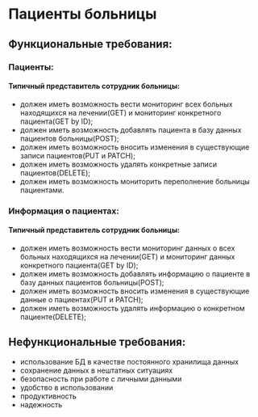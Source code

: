 # Пациенты больницы
## Функциональные требования:
### Пациенты:
#### Типичный представитель сотрудник больницы:
* должен иметь возможность вести мониторинг всех больных находящихся на лечении(GET) и мониторинг 
конкретного пациента(GET by ID);
* должен иметь возможность добавлять пациента в базу данных пациентов больницы(POST);
* должен иметь возможность вносить изменения в существующие записи пациентов(PUT и PATCH);
* должен иметь возможность удалять конкретные записи пациентов(DELETE);
* должен иметь возможность мониторить переполнение больницы пациентами.

### Информация о пациентах:
#### Типичный представитель сотрудник больницы:
* должен иметь возможность вести мониторинг данных о всех больных находящихся на лечении(GET) и мониторинг данных конкретного пациента(GET by ID);
* должен иметь возможность добавлять информацию о пациенте в базу данных пациентов больницы(POST);
* должен иметь возможность вносить изменения в существующие данные о пациентах(PUT и PATCH);
* должен иметь возможность удалять информацию о конкретном пациенте(DELETE);


## Нефункциональные требования:
* использование БД в качестве постоянного хранилища данных
* сохранение данных в нештатных ситуациях
* безопасность при работе с личными данными
* удобство в использовании
* продуктивность
* надежность
